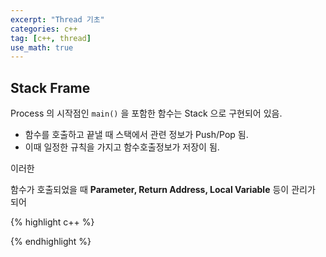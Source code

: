 ```yaml
---
excerpt: "Thread 기초"
categories: c++
tag: [c++, thread]
use_math: true
---
```


## Stack Frame

Process 의 시작점인 ```main()``` 을 포함한 함수는 Stack 으로 구현되어 있음.
+ 함수를 호출하고 끝낼 때 스택에서 관련 정보가 Push/Pop 됨.
+ 이때 일정한 규칙을 가지고 함수호출정보가 저장이 됨. 

이러한 

함수가 호출되었을 때 __Parameter, Return Address, Local Variable__ 등이 관리가 되어 




{% highlight c++ %}

{% endhighlight %}

